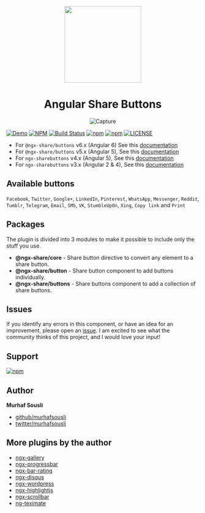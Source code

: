 <p align="center">
  <img height="200px" width="200px" style="text-align: center;" src="https://cdn.rawgit.com/MurhafSousli/ngx-sharebuttons/master/assets/logo.svg">
  <h1 align="center">Angular Share Buttons</h1>
  <p align="center"><img src="https://image.ibb.co/eY16JG/buttons.png" alt="Capture" border="0"></p>
</p>

[![Demo](https://img.shields.io/badge/demo-online-ed1c46.svg)](https://murhafsousli.github.io/ngx-sharebuttons/)
[![NPM](https://img.shields.io/npm/v/@ngx-share/core.svg?maxAge=2592000?style=plastic)](https://www.npmjs.com/package/@ngx-share/core)
[![Build Status](https://travis-ci.org/MurhafSousli/ngx-sharebuttons.svg?branch=master)](https://travis-ci.org/MurhafSousli/ngx-sharebuttons)
[![npm](https://img.shields.io/npm/dt/@ngx-share/core.svg?maxAge=2592000?style=plastic)](https://www.npmjs.com/package/@ngx-share/core)
[![npm](https://img.shields.io/npm/dm/@ngx-share/core.svg)](https://www.npmjs.com/package/@ngx-share/core)
[![LICENSE](https://img.shields.io/npm/l/express.svg?maxAge=2592000)](/LICENSE)

- For `@ngx-share/buttons` v6.x (Angular 6) See this [documentation](https://github.com/MurhafSousli/ngx-sharebuttons/wiki)
- For `@ngx-share/buttons` v5.x (Angular 5), See this [documentation](/README_V5.md)
- For `ngx-sharebuttons` v4.x (Angular 5), See this [documentation](/README_V4.md)
- For `ngx-sharebuttons` v3.x (Angular 2 & 4), See this [documentation](/README_V3.md)

## Available buttons

`Facebook`, `Twitter`, `Google+`, `LinkedIn`, `Pinterest`, `WhatsApp`, `Messenger`, `Reddit`, `Tumblr`, `Telegram`, `Email`, `SMS`, `VK`, `StumbleUpOn`, `Xing`, `Copy link` and `Print`

## Packages

The plugin is divided into 3 modules to make it possible to include only the stuff you use.

- **@ngx-share/core** - Share button directive to convert any element to a share button.
- **@ngx-share/button** - Share button component to add buttons individually.
- **@ngx-share/buttons** - Share buttons component to add a collection of share buttons.

## Issues

If you identify any errors in this component, or have an idea for an improvement, please open an [issue](https://github.com/MurhafSousli/ngx-sharebuttons/issues). I am excited to see what the community thinks of this project, and I would love your input!

## Support

[![npm](https://c5.patreon.com/external/logo/become_a_patron_button.png)](https://www.patreon.com/bePatron?u=5594898)

## Author

 **Murhaf Sousli**

- [github/murhafsousli](https://github.com/MurhafSousli)
- [twitter/murhafsousli](https://twitter.com/MurhafSousli)

## More plugins by the author

- [ngx-gallery](https://github.com/MurhafSousli/ngx-gallery)
- [ngx-progressbar](https://github.com/MurhafSousli/ngx-progressbar)
- [ngx-bar-rating](https://github.com/MurhafSousli/ngx-bar-rating)
- [ngx-disqus](https://github.com/MurhafSousli/ngx-disqus)
- [ngx-wordpress](https://github.com/MurhafSousli/ngx-wordpress)
- [ngx-highlightjs](https://github.com/MurhafSousli/ngx-highlightjs)
- [ngx-scrollbar](https://github.com/MurhafSousli/ngx-scrollbar)
- [ng-teximate](https://github.com/MurhafSousli/ng-teximate)
